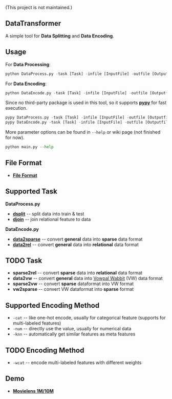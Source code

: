 (This project is not maintained.)
## DataTransformer
A simple tool for **Data Splitting** and **Data Encoding**.

## Usage
For **Data Processing**:
```python
python DataProcess.py -task [Task] -infile [InputFile] -outfile [Outputfile] [Options]
```
For **Data Encoding**:
```python
python DataEncode.py -task [Task] -infile [InputFile] -outfile [Outputfile] [Options]
```
Since no third-party package is used in this tool, so it supports [**pypy**](http://pypy.org/) for fast execution.
```python
pypy DataProcess.py -task [Task] -infile [InputFile] -outfile [Outputfile] [Options]
pypy DataEncode.py -task [Task] -infile [InputFile] -outfile [Outputfile] [Options]
```
More parameter options can be found in `--help` or wiki page (not finished for now).
```python
python main.py --help
```

## File Format
* [**File Format**](https://github.com/chihming/DataTransformer/wiki/File-Format)

## Supported Task
**DataProcess.py**
* [**dsplit**](https://github.com/chihming/DataTransformer/wiki/dsplit) -- split data into train & test
* [**djoin**](https://github.com/chihming/DataTransformer/wiki/djoin) -- join relational feature to data

**DataEncode.py**
* [**data2sparse**](https://github.com/chihming/DataTransformer/wiki/data2sparse) -- convert **general** data into **sparse** data format
* [**data2rel**](https://github.com/chihming/DataTransformer/wiki/data2rel) -- convert **general** data into **relational** data format

## TODO Task
* **sparse2rel** -- convert **sparse** data into **relational** data format
* **data2vw** -- convert **general** data into [Vowpal Wabbit](https://github.com/JohnLangford/vowpal_wabbit) (VW) data format
* **sparse2vw** -- convert **sparse**  dataformat into VW format
* **vw2sparse** -- convert VW dataformat into **sparse**  format

## Supported Encoding Method
* `-cat` -- like one-hot encode, usually for categorical feature (supports for multi-labeled features)  
* `-num` -- directly use the value, usually for numerical data
* `-knn` -- automatically get similar features as meta features


## TODO Encoding Method
* `-wcat` -- encode multi-labeled features with different weights

## Demo
* [**Movielens 1M/10M**](https://github.com/chihming/DataTransformer/wiki/Movielens-Dataset)



